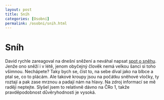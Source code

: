```yaml
---
layout: post
title: Sníh
categories: [Osobní]
permalink: /osobni/snih.html
---
```

# Sníh

David rychle zareagoval na dnešní sněžení a neváhal napsat [spot o sněhu](http://denicek.net/index.php?Action=Comment&RecordId=307). Jenže ono sněží i v létě, jenom obyčejný člověk nemá velkou šanci si toho všimnou. Nechápete? Taky bych se, číst to, na sebe díval jako na blbce a ptal se, co to plácám. Ale takové kroupy jsou na počátku sněhové vločky, ty roztají a pak zase mrznou a padají nám na hlavy. Na zdroj informací se mě raději neptejte. Slyšel jsem to relativně dávno na ČRo 1, takže pravděpodobnost důvěryhodnosti je vysoká.

